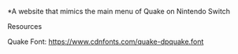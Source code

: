 *A website that mimics the main menu of Quake on Nintendo Switch

Resources

Quake Font:
https://www.cdnfonts.com/quake-dpquake.font